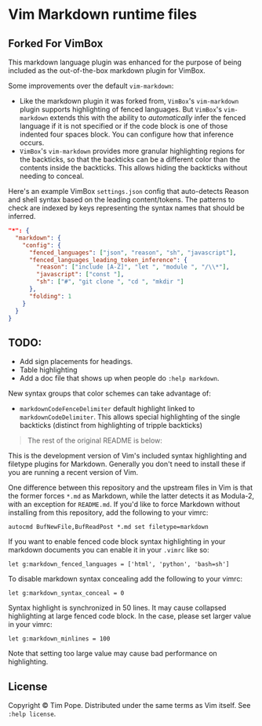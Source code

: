 # Vim Markdown runtime files

## Forked For VimBox

This markdown language plugin was enhanced for the purpose of being included as
the out-of-the-box markdown plugin for VimBox.

Some improvements over the default `vim-markdown`:

- Like the markdown plugin it was forked from, `VimBox`'s `vim-markdown` plugin
  supports highlighting of fenced languages. But `VimBox`'s `vim-markdown`
  extends this with the ability to _automatically_ infer the fenced language if
  it is not specified or if the code block is one of those indented four spaces
  block. You can configure how that inference occurs.
- `VimBox`'s `vim-markdown` provides more granular highlighting regions for the
  backticks, so that the backticks can be a different color than the contents
  inside the backticks. This allows hiding the backticks without needing to
  conceal.


Here's an example VimBox `settings.json` config that auto-detects Reason and
shell syntax based on the leading content/tokens. The patterns to check are
indexed by keys representing the syntax names that should be inferred.

```json
"*": {
  "markdown": {
    "config": {
      "fenced_languages": ["json", "reason", "sh", "javascript"],
      "fenced_languages_leading_token_inference": {
        "reason": ["include [A-Z]", "let ", "module ", "/\\*"],
        "javascript": ["const "],
        "sh": ["#", "git clone ", "cd ", "mkdir "]
      },
      "folding": 1
    }
  }
}
```

## TODO:
- Add sign placements for headings.
- Table highlighting
- Add a doc file that shows up when people do `:help markdown`.

New syntax groups that color schemes can take advantage of:

- `markdownCodeFenceDelimiter` default highlight linked to
  `markdownCodeDelimiter`. This allows special highlighting of the single
  backticks (distinct from highlighting of tripple backticks)

> The rest of the original README is below:

This is the development version of Vim's included syntax highlighting and
filetype plugins for Markdown.  Generally you don't need to install these if
you are running a recent version of Vim.

One difference between this repository and the upstream files in Vim is that
the former forces `*.md` as Markdown, while the latter detects it as Modula-2,
with an exception for `README.md`.  If you'd like to force Markdown without
installing from this repository, add the following to your vimrc:

    autocmd BufNewFile,BufReadPost *.md set filetype=markdown

If you want to enable fenced code block syntax highlighting in your markdown
documents you can enable it in your `.vimrc` like so:

    let g:markdown_fenced_languages = ['html', 'python', 'bash=sh']

To disable markdown syntax concealing add the following to your vimrc:

    let g:markdown_syntax_conceal = 0

Syntax highlight is synchronized in 50 lines. It may cause collapsed
highlighting at large fenced code block.
In the case, please set larger value in your vimrc:

    let g:markdown_minlines = 100

Note that setting too large value may cause bad performance on highlighting.

## License

Copyright © Tim Pope.  Distributed under the same terms as Vim itself.
See `:help license`.
